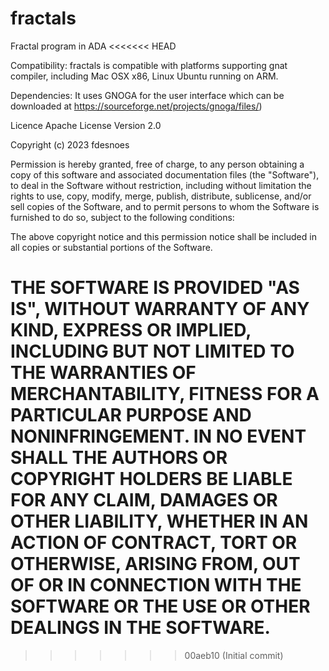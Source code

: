 # fractals
Fractal program in ADA
<<<<<<< HEAD

Compatibility: 
fractals is compatible with platforms supporting gnat compiler, including Mac OSX x86, Linux Ubuntu running on ARM.

Dependencies: 
It uses GNOGA for the user interface which can be downloaded at
https://sourceforge.net/projects/gnoga/files/)

Licence
Apache License Version 2.0

Copyright (c) 2023 fdesnoes

Permission is hereby granted, free of charge, to any person obtaining a copy
of this software and associated documentation files (the "Software"), to deal
in the Software without restriction, including without limitation the rights
to use, copy, modify, merge, publish, distribute, sublicense, and/or sell
copies of the Software, and to permit persons to whom the Software is
furnished to do so, subject to the following conditions:

The above copyright notice and this permission notice shall be included in all
copies or substantial portions of the Software.

THE SOFTWARE IS PROVIDED "AS IS", WITHOUT WARRANTY OF ANY KIND, EXPRESS OR
IMPLIED, INCLUDING BUT NOT LIMITED TO THE WARRANTIES OF MERCHANTABILITY,
FITNESS FOR A PARTICULAR PURPOSE AND NONINFRINGEMENT. IN NO EVENT SHALL THE
AUTHORS OR COPYRIGHT HOLDERS BE LIABLE FOR ANY CLAIM, DAMAGES OR OTHER
LIABILITY, WHETHER IN AN ACTION OF CONTRACT, TORT OR OTHERWISE, ARISING FROM,
OUT OF OR IN CONNECTION WITH THE SOFTWARE OR THE USE OR OTHER DEALINGS IN THE
SOFTWARE.
=======
>>>>>>> 00aeb10 (Initial commit)
